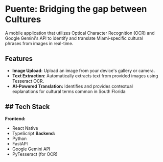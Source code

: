 # Puente: Bridging the gap between Cultures

A mobile application that utilizes Optical Character Recognition (OCR) and Google Gemini's API to identify and translate Miami-specific cultural phrases from images in real-time.

## Features
* **Image Upload:** Upload an image from your device's gallery or camera.
* **Text Extraction:** Automatically extracts text from provided images using Tesseract OCR.
* **AI-Powered Translation:** Identifies and provides contextual explanations for cultural terms common in South Florida

## ## Tech Stack
**Frontend:**
* React Native
* TypeScript
**Backend:**
* Python
* FastAPI
* Google Gemini API
* PyTesseract (for OCR)
